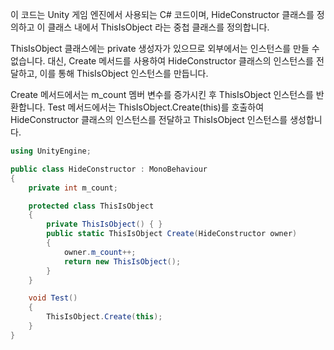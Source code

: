 이 코드는 Unity 게임 엔진에서 사용되는 C# 코드이며, HideConstructor 클래스를 정의하고 이 클래스 내에서 ThisIsObject 라는 중첩 클래스를 정의합니다.

ThisIsObject 클래스에는 private 생성자가 있으므로 외부에서는 인스턴스를 만들 수 없습니다. 대신, Create 메서드를 사용하여 HideConstructor 클래스의 인스턴스를 전달하고, 이를 통해 ThisIsObject 인스턴스를 만듭니다.

Create 메서드에서는 m_count 멤버 변수를 증가시킨 후 ThisIsObject 인스턴스를 반환합니다. Test 메서드에서는 ThisIsObject.Create(this)를 호출하여 HideConstructor 클래스의 인스턴스를 전달하고 ThisIsObject 인스턴스를 생성합니다.

```c#
using UnityEngine;

public class HideConstructor : MonoBehaviour
{
    private int m_count;

    protected class ThisIsObject
    {
        private ThisIsObject() { }
        public static ThisIsObject Create(HideConstructor owner)
        {
            owner.m_count++;
            return new ThisIsObject();
        }
    }

    void Test()
    {
        ThisIsObject.Create(this);
    }
}
```
